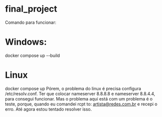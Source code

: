 # final_project
Comando para funcionar:
# Windows:
docker compose up --build
# Linux
docker compose up
Pórem, o problema do linux é precisa configura /etc/resolv.conf. Ter que colocar nameserver 8.8.8.8 e nameserver 8.8.4.4, para consegui funcionar.
Mas o problema aqui está com um problema é o teste, porque, quando eu comandei rcpt to: artista@redes.com.br e recepi o erro. Até agora estou tentado resolver isso.
